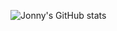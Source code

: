 ![Jonny's GitHub stats](https://github-readme-stats.vercel.app/api?username=JonnyBoy2000&show_icons=true&theme=radical)
